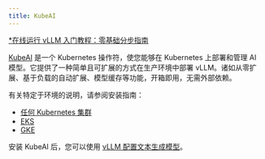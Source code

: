 ```yaml
---
title: KubeAI
---
```


[\*在线运行 vLLM 入门教程：零基础分步指南](https://openbayes.com/console/public/tutorials/rXxb5fZFr29?utm_source=vLLM-CNdoc&utm_medium=vLLM-CNdoc-V1&utm_campaign=vLLM-CNdoc-V1-25ap)

[KubeAI](https://github.com/substratusai/kubeai) 是一个 Kubernetes 操作符，使您能够在 Kubernetes 上部署和管理 AI 模型。它提供了一种简单且可扩展的方式在生产环境中部署 vLLM。诸如从零扩展、基于负载的自动扩展、模型缓存等功能，开箱即用，无需外部依赖。

有关特定于环境的说明，请参阅安装指南：

- [任何 Kubernetes 集群](https://www.kubeai.org/installation/any/)
- [EKS](https://www.kubeai.org/installation/eks/)
- [GKE](https://www.kubeai.org/installation/gke/)

安装 KubeAI 后，您可以使用 [vLLM 配置文本生成模型](https://www.kubeai.org/how-to/configure-text-generation-models/)。
